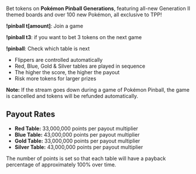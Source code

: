Bet tokens on **Pokémon Pinball Generations**, featuring all-new Generation II themed boards and over 100 new Pokémon, all exclusive to TPP!

**!pinball t\[amount\]**: Join a game

**!pinball t3**: if you want to bet 3 tokens on the next game

**!pinball**: Check which table is next

- Flippers are controlled automatically
- Red, Blue, Gold & Silver tables are played in sequence
- The higher the score, the higher the payout
- Risk more tokens for larger prizes

**Note:** If the stream goes down during a game of Pokémon Pinball, the game is cancelled and tokens will be refunded automatically.

## Payout Rates

- **Red Table:** 33,000,000 points per payout multiplier
- **Blue Table:** 43,000,000 points per payout multiplier
- **Gold Table:** 33,000,000 points per payout multiplier
- **Silver Table:** 43,000,000 points per payout multiplier

The number of points is set so that each table will have a payback percentage of approximately 100% over time.

